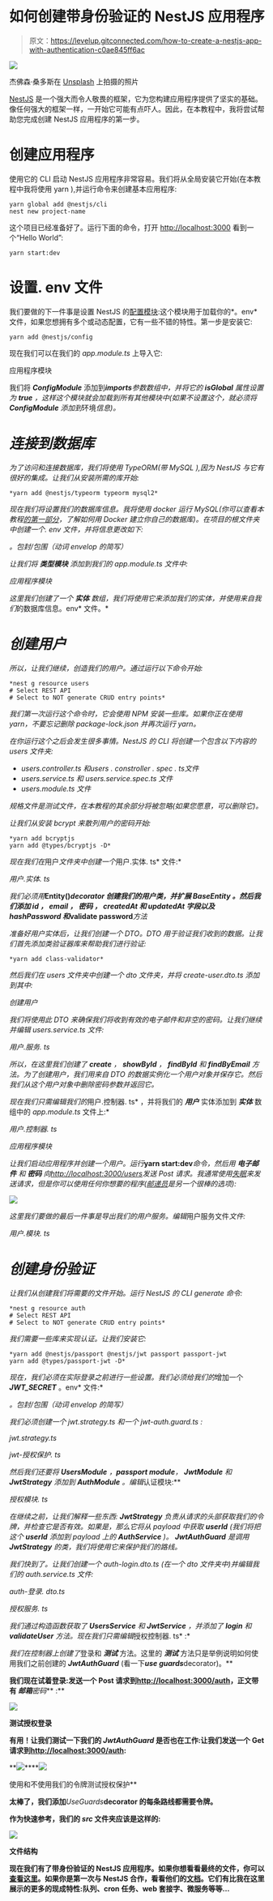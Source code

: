 # 如何创建带身份验证的 NestJS 应用程序

> 原文：<https://levelup.gitconnected.com/how-to-create-a-nestjs-app-with-authentication-c0ae845ff6ac>

![](img/d97ccbce083fed4a6e69a595f617985e.png)

杰佛森·桑多斯在 [Unsplash](https://unsplash.com?utm_source=medium&utm_medium=referral) 上拍摄的照片

[NestJS](https://nestjs.com/) 是一个强大而令人敬畏的框架，它为您构建应用程序提供了坚实的基础。像任何强大的框架一样，一开始它可能有点吓人。因此，在本教程中，我将尝试帮助您完成创建 NestJS 应用程序的第一步。

# 创建应用程序

使用它的 CLI 启动 NestJS 应用程序非常容易。我们将从全局安装它开始(在本教程中我将使用 yarn ),并运行命令来创建基本应用程序:

```
yarn global add @nestjs/cli
nest new project-name
```

这个项目已经准备好了。运行下面的命令，打开 [http://localhost:3000](http://localhost:3000) 看到一个“Hello World”:

```
yarn start:dev
```

# 设置. env 文件

我们要做的下一件事是设置 NestJS 的[配置模块](https://docs.nestjs.com/techniques/configuration):这个模块用于加载你的*。env* 文件，如果您想拥有多个或动态配置，它有一些不错的特性。第一步是安装它:

```
yarn add @nestjs/config
```

现在我们可以在我们的 *app.module.ts* 上导入它:

应用程序模块

我们将 ***ConfigModule*** 添加到***imports****参数数组中，并将它的 ***isGlobal*** 属性设置为 ***true*** ，这样这个模块就会加载到所有其他模块中(如果不设置这个，就必须将 ***ConfigModule*** 添加到*环境*信息)。*

# *连接到数据库*

*为了访问和连接数据库，我们将使用 TypeORM(带 MySQL ),因为 NestJS 与它有很好的集成。让我们从安装所需的库开始:*

```
*yarn add @nestjs/typeorm typeorm mysql2*
```

*现在我们将设置我们的数据库信息。我将使用 docker 运行 MySQL(你可以查看本教程[的第一部分](/adding-and-using-a-database-on-a-typescript-api-with-typeorm-41c49336eff5)，了解如何用 Docker 建立你自己的数据库)。在项目的根文件夹中创建一个. env 文件，并将信息更改如下:*

*。包封/包围（动词 envelop 的简写）*

*让我们将 ***类型模块*** 添加到我们的 *app.module.ts* 文件中:*

*应用程序模块*

*这里我们创建了一个 ***实体*** 数组，我们将使用它来添加我们的实体，并使用来自我们*的数据库信息。env* 文件。*

# *创建用户*

*所以，让我们继续，创造我们的用户。通过运行以下命令开始:*

```
*nest g resource users
# Select REST API
# Select to NOT generate CRUD entry points*
```

*我们第一次运行这个命令时，它会使用 NPM 安装一些库。如果你正在使用 yarn，不要忘记删除 package-lock.json 并再次运行 yarn。*

*在你运行这个之后会发生很多事情。NestJS 的 CLI 将创建一个包含以下内容的 *users* 文件夹:*

*   **users.controller.ts* 和*users . constroller . spec . ts*文件*
*   **users.service.ts* 和 *users.service.spec.ts* 文件*
*   **users.module.ts* 文件*

*规格文件是测试文件，在本教程的其余部分将被忽略(如果您愿意，可以删除它)。*

*让我们从安装 bcrypt 来散列用户的密码开始:*

```
*yarn add bcryptjs
yarn add @types/bcryptjs -D*
```

*现在我们在*用户*文件夹中创建一个*用户.实体. ts* 文件:*

*用户.实体. ts*

*我们必须用***Entity()***decorator 创建我们的用户类，并扩展 ***BaseEntity*** 。然后我们添加 ***id*** ， ***email*** ， ***密码*** ， ***createdAt*** 和 ***updatedAt*** 字段以及 ***hashPassword*** 和***validate password***方法*

*准备好用户实体后，让我们创建一个 DTO。DTO 用于验证我们收到的数据。让我们首先添加类验证器库来帮助我们进行验证:*

```
*yarn add class-validator*
```

*然后我们在 *users* 文件夹中创建一个 *dto* 文件夹，并将 *create-user.dto.ts* 添加到其中:*

*创建用户*

*我们将使用此 DTO 来确保我们将收到有效的电子邮件和非空的密码。让我们继续并编辑 *users.service.ts* 文件:*

*用户.服务. ts*

*所以，在这里我们创建了 ***create*** ， ***showById*** ， ***findById*** 和 ***findByEmail*** 方法。为了创建用户，我们用来自 DTO 的数据实例化一个用户对象并保存它。然后我们从这个用户对象中删除密码参数并返回它。*

*现在我们只需编辑我们的*用户.控制器. ts* ，并将我们的 ***用户*** 实体添加到 ***实体*** 数组中的 *app.module.ts* 文件上:*

*用户.控制器. ts*

*应用程序模块*

*让我们启动应用程序并创建一个用户。运行***yarn start:dev***命令，然后用 ***电子邮件*** 和 ***密码*** 向[http://localhost:3000/users](http://localhost:3000/users.)发送 Post 请求。我通常使用[失眠](https://insomnia.rest/)来发送请求，但是你可以使用任何你想要的程序([邮递员](https://www.postman.com/)是另一个很棒的选项):*

*![](img/63a420c86b0266d7994122f96ecbdb95.png)*

*这里我们要做的最后一件事是导出我们的用户服务。编辑*用户服务文件*文件:*

*用户.模块. ts*

# *创建身份验证*

*让我们从创建我们将需要的文件开始。运行 NestJS 的 CLI generate 命令:*

```
*nest g resource auth
# Select REST API
# Select to NOT generate CRUD entry points*
```

*我们需要一些库来实现认证。让我们安装它:*

```
*yarn add @nestjs/passport @nestjs/jwt passport passport-jwt
yarn add @types/passport-jwt -D*
```

*现在，我们必须在实际登录之前进行一些设置。我们必须给我们的*增加一个 ***JWT_SECRET*** 。env* 文件:*

*。包封/包围（动词 envelop 的简写）*

*我们必须创建一个 *jwt.strategy.ts* 和一个 *jwt-auth.guard.ts* :*

*jwt.strategy.ts*

*jwt-授权保护. ts*

*然后我们还要将 ***UsersModule*** ，***passport module***， ***JwtModule*** 和 ***JwtStrategy*** 添加到 ***AuthModule*** 。编辑*认证模块:**

*授权模块. ts*

*在继续之前，让我们解释一些东西: ***JwtStrategy*** 负责从请求的头部获取我们的令牌，并检查它是否有效。如果是，那么它将从 payload 中获取 ***userId*** (我们将把这个 ***userId*** 添加到 payload 上的 ***AuthService*** )。 ***JwtAuthGuard*** 是调用 ***JwtStrategy*** 的类，我们将使用它来保护我们的路线。*

*我们快到了。让我们创建一个 *auth-login.dto.ts* (在一个 *dto* 文件夹中)并编辑我们的 *auth.service.ts* 文件:*

*auth-登录. dto.ts*

*授权服务. ts*

*我们通过构造函数获取了 ***UsersService*** 和 ***JwtService*** ，并添加了 ***login*** 和 ***validateUser*** 方法。现在我们只需编辑*授权控制器. ts* :*

*我们在控制器上创建了*登录和 ***测试*** 方法。这里的 ***测试*** 方法只是举例说明如何使用我们之前创建的 ***JwtAuthGuard*** (看一下***use guards***decorator)。**

**我们现在试着登录:发送一个 Post 请求到[http://localhost:3000/auth](http://localhost:3000/auth)，正文带有 ***邮箱******密码*** :**

**![](img/440eda694a84fd739d03bcd5d17a3d09.png)**

**测试授权登录**

**有用！让我们测试一下我们的 ***JwtAuthGuard*** 是否也在工作:让我们发送一个 Get 请求到[http://localhost:3000/auth](http://localhost:3000/auth):**

**![](img/91ed3e583b937abb6129dcf989cff46c.png)****![](img/0fd2dd81aa5aac8d88c7c2fb2e68143d.png)

使用和不使用我们的令牌测试授权保护** 

**太棒了，我们添加***UseGuards***decorator 的每条路线都需要令牌。**

**作为快速参考，我们的 *src* 文件夹应该是这样的:**

**![](img/5a500bb5dd10d95573aa05298d4a1c1f.png)**

**文件结构**

**现在我们有了带身份验证的 NestJS 应用程序。如果你想看看最终的文件，你可以[查看这里](https://github.com/phcarvalho/medium-posts/tree/main/03-starting-nestjs)。如果你是第一次与 NestJS 合作，看看他们的[文档](https://docs.nestjs.com/)。它们有比我在这里展示的更多的现成特性:队列、cron 任务、web 套接字、微服务等等…**